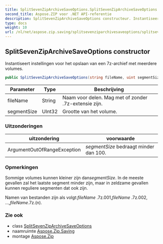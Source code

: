 ```yaml
---
title: SplitSevenZipArchiveSaveOptions.SplitSevenZipArchiveSaveOptions
second_title: Aspose.ZIP voor .NET API-referentie
description: SplitSevenZipArchiveSaveOptions constructeur. Instantiseert instellingen voor het opslaan van een 7zarchief met meerdere volumes.
type: docs
weight: 10
url: /nl/net/aspose.zip.saving/splitsevenziparchivesaveoptions/splitsevenziparchivesaveoptions/
---
```

## SplitSevenZipArchiveSaveOptions constructor

Instantiseert instellingen voor het opslaan van een 7z-archief met meerdere volumes.

```csharp
public SplitSevenZipArchiveSaveOptions(string fileName, uint segmentSize)
```

| Parameter | Type | Beschrijving |
| --- | --- | --- |
| fileName | String | Naam voor delen. Mag met of zonder .7z-extensie zijn. |
| segmentSize | UInt32 | Grootte van het volume. |

### Uitzonderingen

| uitzondering | voorwaarde |
| --- | --- |
| ArgumentOutOfRangeException | *segmentSize* bedraagt minder dan 100. |

### Opmerkingen

Sommige volumes kunnen kleiner zijn dan*segmentSize*. In de meeste gevallen zal het laatste segment minder zijn, maar in zeldzame gevallen kunnen reguliere segmenten dat ook zijn.

Namen van bestanden zijn als volgt:*fileName* .7z.001,*fileName* .7z.002, ...,*fileName*.7z.(n).

### Zie ook

* class [SplitSevenZipArchiveSaveOptions](../)
* naamruimte [Aspose.Zip.Saving](../../splitsevenziparchivesaveoptions/)
* montage [Aspose.Zip](../../../)


